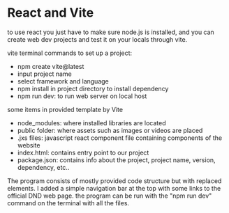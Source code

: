 # React and Vite

to use react you just have to make sure node.js is installed, and you can create web dev projects and test it on your locals through vite.

vite terminal commands to set up a project:
- npm create vite@latest
- input project name
- select framework and language
- npm install in project directory to install dependency
- npm run dev: to run web server on local host

some items in provided template by Vite
- node_modules: where installed libraries are located
- public folder: where assets such as images or videos are placed
- .jxs files: javascript react component file containing components of the website
- index.html: contains entry point to our project
- package.json: contains info about the project, project name, version, dependency, etc..

The program consists of mostly provided code structure but with replaced elements. I added a simple navigation bar at the top with some links to the official DND web page. the program can be run with the "npm run dev" command on the terminal with all the files.  

